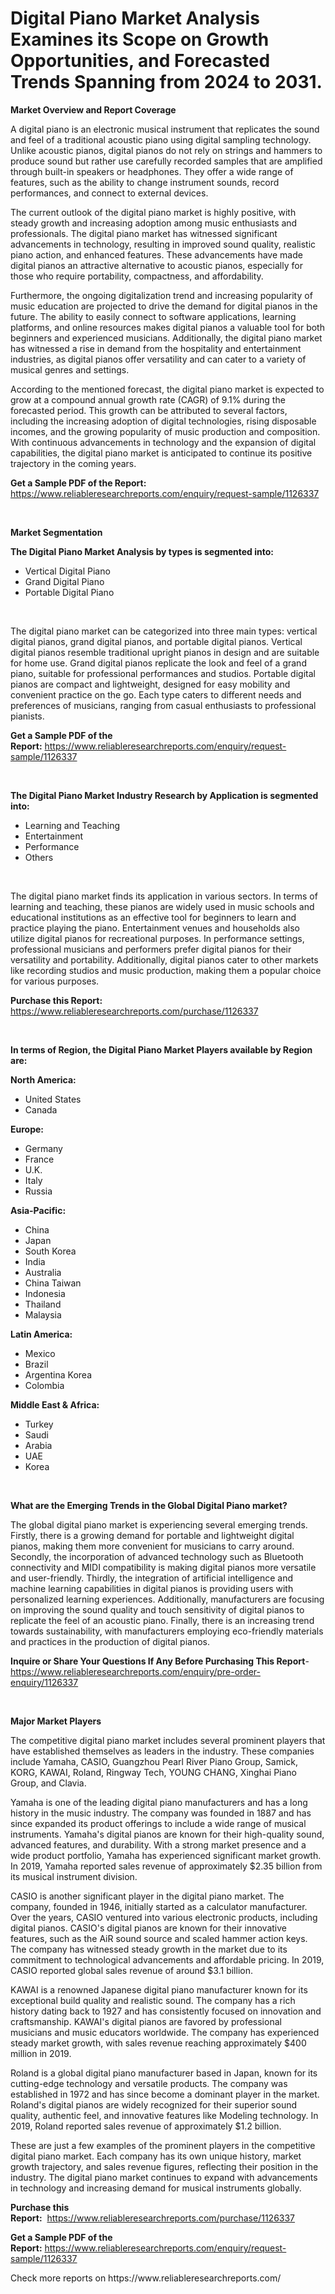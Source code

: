 <p><h1>Digital Piano Market Analysis Examines its Scope on Growth Opportunities, and Forecasted Trends Spanning from 2024 to 2031.</h1></p><p><strong>Market Overview and Report Coverage</strong></p>
<p><p>A digital piano is an electronic musical instrument that replicates the sound and feel of a traditional acoustic piano using digital sampling technology. Unlike acoustic pianos, digital pianos do not rely on strings and hammers to produce sound but rather use carefully recorded samples that are amplified through built-in speakers or headphones. They offer a wide range of features, such as the ability to change instrument sounds, record performances, and connect to external devices.</p><p>The current outlook of the digital piano market is highly positive, with steady growth and increasing adoption among music enthusiasts and professionals. The digital piano market has witnessed significant advancements in technology, resulting in improved sound quality, realistic piano action, and enhanced features. These advancements have made digital pianos an attractive alternative to acoustic pianos, especially for those who require portability, compactness, and affordability.</p><p>Furthermore, the ongoing digitalization trend and increasing popularity of music education are projected to drive the demand for digital pianos in the future. The ability to easily connect to software applications, learning platforms, and online resources makes digital pianos a valuable tool for both beginners and experienced musicians. Additionally, the digital piano market has witnessed a rise in demand from the hospitality and entertainment industries, as digital pianos offer versatility and can cater to a variety of musical genres and settings.</p><p>According to the mentioned forecast, the digital piano market is expected to grow at a compound annual growth rate (CAGR) of 9.1% during the forecasted period. This growth can be attributed to several factors, including the increasing adoption of digital technologies, rising disposable incomes, and the growing popularity of music production and composition. With continuous advancements in technology and the expansion of digital capabilities, the digital piano market is anticipated to continue its positive trajectory in the coming years.</p></p>
<p><strong>Get a Sample PDF of the Report:</strong> <a href="https://www.reliableresearchreports.com/enquiry/request-sample/1126337">https://www.reliableresearchreports.com/enquiry/request-sample/1126337</a></p>
<p>&nbsp;</p>
<p><strong>Market Segmentation</strong></p>
<p><strong>The Digital Piano Market Analysis by types is segmented into:</strong></p>
<p><ul><li>Vertical Digital Piano</li><li>Grand Digital Piano</li><li>Portable Digital Piano</li></ul></p>
<p>&nbsp;</p>
<p><p>The digital piano market can be categorized into three main types: vertical digital pianos, grand digital pianos, and portable digital pianos. Vertical digital pianos resemble traditional upright pianos in design and are suitable for home use. Grand digital pianos replicate the look and feel of a grand piano, suitable for professional performances and studios. Portable digital pianos are compact and lightweight, designed for easy mobility and convenient practice on the go. Each type caters to different needs and preferences of musicians, ranging from casual enthusiasts to professional pianists.</p></p>
<p><strong>Get a Sample PDF of the Report:</strong>&nbsp;<a href="https://www.reliableresearchreports.com/enquiry/request-sample/1126337">https://www.reliableresearchreports.com/enquiry/request-sample/1126337</a></p>
<p>&nbsp;</p>
<p><strong>The Digital Piano Market Industry Research by Application is segmented into:</strong></p>
<p><ul><li>Learning and Teaching</li><li>Entertainment</li><li>Performance</li><li>Others</li></ul></p>
<p>&nbsp;</p>
<p><p>The digital piano market finds its application in various sectors. In terms of learning and teaching, these pianos are widely used in music schools and educational institutions as an effective tool for beginners to learn and practice playing the piano. Entertainment venues and households also utilize digital pianos for recreational purposes. In performance settings, professional musicians and performers prefer digital pianos for their versatility and portability. Additionally, digital pianos cater to other markets like recording studios and music production, making them a popular choice for various purposes.</p></p>
<p><strong>Purchase this Report:</strong>&nbsp; <a href="https://www.reliableresearchreports.com/purchase/1126337">https://www.reliableresearchreports.com/purchase/1126337</a></p>
<p>&nbsp;</p>
<p><strong>In terms of Region, the Digital Piano Market Players available by Region are:</strong></p>
<p>
    <p> <strong> North America: </strong>
        <ul>
            <li>United States</li>
            <li>Canada</li>
        </ul>
        </p> 
    <p> <strong> Europe: </strong>
        <ul>
            <li>Germany</li>
            <li>France</li>
            <li>U.K.</li>
            <li>Italy</li>
            <li>Russia</li>
        </ul>
        </p> 
    <p> <strong> Asia-Pacific: </strong>
        <ul>
            <li>China</li>
            <li>Japan</li>
            <li>South Korea</li>
            <li>India</li>
            <li>Australia</li>
            <li>China Taiwan</li>
            <li>Indonesia</li>
            <li>Thailand</li>
            <li>Malaysia</li>
        </ul>
        </p> 
    <p> <strong> Latin America: </strong>
        <ul>
            <li>Mexico</li>
            <li>Brazil</li>
            <li>Argentina Korea</li>
            <li>Colombia</li>
        </ul>
        </p> 
    <p> <strong> Middle East & Africa: </strong>
        <ul>
            <li>Turkey</li>
            <li>Saudi</li>
            <li>Arabia</li>
            <li>UAE</li>
            <li>Korea</li>
        </ul>
    </p>
    </p>
<p>&nbsp;</p>
<p><strong>What are the Emerging Trends in the Global Digital Piano market?</strong></p>
<p><p>The global digital piano market is experiencing several emerging trends. Firstly, there is a growing demand for portable and lightweight digital pianos, making them more convenient for musicians to carry around. Secondly, the incorporation of advanced technology such as Bluetooth connectivity and MIDI compatibility is making digital pianos more versatile and user-friendly. Thirdly, the integration of artificial intelligence and machine learning capabilities in digital pianos is providing users with personalized learning experiences. Additionally, manufacturers are focusing on improving the sound quality and touch sensitivity of digital pianos to replicate the feel of an acoustic piano. Finally, there is an increasing trend towards sustainability, with manufacturers employing eco-friendly materials and practices in the production of digital pianos.</p></p>
<p><strong>Inquire or Share Your Questions If Any Before Purchasing This Report</strong>- <a href="https://www.reliableresearchreports.com/enquiry/pre-order-enquiry/1126337">https://www.reliableresearchreports.com/enquiry/pre-order-enquiry/1126337</a></p>
<p>&nbsp;</p>
<p><strong>Major Market Players</strong></p>
<p><p>The competitive digital piano market includes several prominent players that have established themselves as leaders in the industry. These companies include Yamaha, CASIO, Guangzhou Pearl River Piano Group, Samick, KORG, KAWAI, Roland, Ringway Tech, YOUNG CHANG, Xinghai Piano Group, and Clavia.</p><p>Yamaha is one of the leading digital piano manufacturers and has a long history in the music industry. The company was founded in 1887 and has since expanded its product offerings to include a wide range of musical instruments. Yamaha's digital pianos are known for their high-quality sound, advanced features, and durability. With a strong market presence and a wide product portfolio, Yamaha has experienced significant market growth. In 2019, Yamaha reported sales revenue of approximately $2.35 billion from its musical instrument division.</p><p>CASIO is another significant player in the digital piano market. The company, founded in 1946, initially started as a calculator manufacturer. Over the years, CASIO ventured into various electronic products, including digital pianos. CASIO's digital pianos are known for their innovative features, such as the AiR sound source and scaled hammer action keys. The company has witnessed steady growth in the market due to its commitment to technological advancements and affordable pricing. In 2019, CASIO reported global sales revenue of around $3.1 billion.</p><p>KAWAI is a renowned Japanese digital piano manufacturer known for its exceptional build quality and realistic sound. The company has a rich history dating back to 1927 and has consistently focused on innovation and craftsmanship. KAWAI's digital pianos are favored by professional musicians and music educators worldwide. The company has experienced steady market growth, with sales revenue reaching approximately $400 million in 2019.</p><p>Roland is a global digital piano manufacturer based in Japan, known for its cutting-edge technology and versatile products. The company was established in 1972 and has since become a dominant player in the market. Roland's digital pianos are widely recognized for their superior sound quality, authentic feel, and innovative features like Modeling technology. In 2019, Roland reported sales revenue of approximately $1.2 billion.</p><p>These are just a few examples of the prominent players in the competitive digital piano market. Each company has its own unique history, market growth trajectory, and sales revenue figures, reflecting their position in the industry. The digital piano market continues to expand with advancements in technology and increasing demand for musical instruments globally.</p></p>
<p><strong>Purchase this Report:</strong>&nbsp;&nbsp;<a href="https://www.reliableresearchreports.com/purchase/1126337">https://www.reliableresearchreports.com/purchase/1126337</a></p>
<p></p>
<p><strong>Get a Sample PDF of the Report:</strong>&nbsp;<a href="https://www.reliableresearchreports.com/enquiry/request-sample/1126337">https://www.reliableresearchreports.com/enquiry/request-sample/1126337</a></p>
<p>Check more reports on https://www.reliableresearchreports.com/</p>
